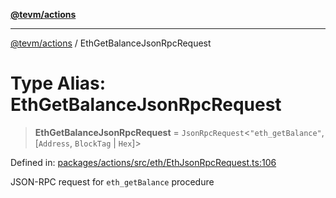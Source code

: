 [**@tevm/actions**](../README.md)

***

[@tevm/actions](../globals.md) / EthGetBalanceJsonRpcRequest

# Type Alias: EthGetBalanceJsonRpcRequest

> **EthGetBalanceJsonRpcRequest** = `JsonRpcRequest`\<`"eth_getBalance"`, \[`Address`, `BlockTag` \| `Hex`\]\>

Defined in: [packages/actions/src/eth/EthJsonRpcRequest.ts:106](https://github.com/evmts/tevm-monorepo/blob/main/packages/actions/src/eth/EthJsonRpcRequest.ts#L106)

JSON-RPC request for `eth_getBalance` procedure
